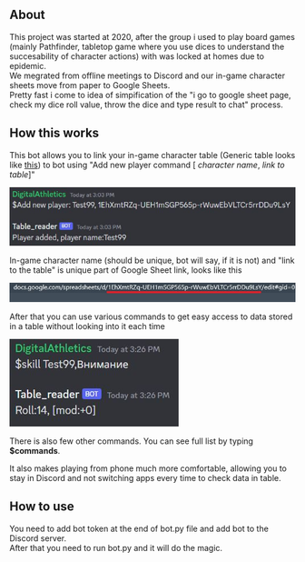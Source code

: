 ## About
This project was started at 2020, after the group i used to play board games (mainly Pathfinder, tabletop game where you use dices to understand the succesability of character actions) with was locked at homes due to epidemic.  
We megrated from offline meetings to Discord and our in-game character sheets move from paper to Google Sheets.  
Pretty fast i come to idea of simpification of the "i go to google sheet page, check my dice roll value, throw the dice and type result to chat" process.  
## How this works
This bot allows you to link your in-game character table (Generic table looks like [this](https://docs.google.com/spreadsheets/d/1EhXmtRZq-UEH1mSGP565p-rWuwEbVLTCr5rrDDu9LsY/edit#gid=0)) to bot using "Add new player command [ *character name*, *link to table*]"

![This is an image](Adding_player.JPG)

In-game character name (should be unique, bot will say, if it is not) and
"link to the table" is unique part of Google Sheet link, looks like this

![This is an image](link.JPG)

After that you can use various commands to get easy access to data stored in a table without looking into it each time

![This is an image](DiceRoll.JPG)

There is also few other commands. You can see full list by typing **$commands**.

It also makes playing from phone much more comfortable, allowing you to stay in Discord and not switching apps every time to check data in table.

## How to use  
You need to add bot token at the end of bot.py file and add bot to the Discord server.  
After that you need to run bot.py and it will do the magic.
